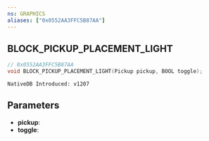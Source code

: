 ```yaml
---
ns: GRAPHICS
aliases: ["0x0552AA3FFC5B87AA"]
---
```

## BLOCK_PICKUP_PLACEMENT_LIGHT

```c
// 0x0552AA3FFC5B87AA
void BLOCK_PICKUP_PLACEMENT_LIGHT(Pickup pickup, BOOL toggle);
```

```
NativeDB Introduced: v1207
```

## Parameters
* **pickup**:
* **toggle**:
